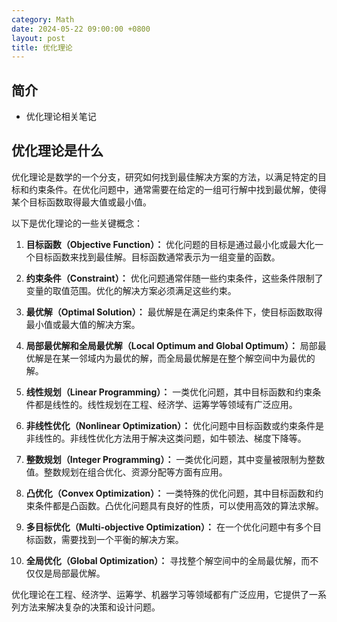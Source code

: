 ```yaml
---
category: Math
date: 2024-05-22 09:00:00 +0800
layout: post
title: 优化理论
---
```

## 简介

+ 优化理论相关笔记

## 优化理论是什么

优化理论是数学的一个分支，研究如何找到最佳解决方案的方法，以满足特定的目标和约束条件。在优化问题中，通常需要在给定的一组可行解中找到最优解，使得某个目标函数取得最大值或最小值。

以下是优化理论的一些关键概念：

1. **目标函数（Objective Function）：** 优化问题的目标是通过最小化或最大化一个目标函数来找到最佳解。目标函数通常表示为一组变量的函数。

2. **约束条件（Constraint）：** 优化问题通常伴随一些约束条件，这些条件限制了变量的取值范围。优化的解决方案必须满足这些约束。

3. **最优解（Optimal Solution）：** 最优解是在满足约束条件下，使目标函数取得最小值或最大值的解决方案。

4. **局部最优解和全局最优解（Local Optimum and Global Optimum）：** 局部最优解是在某一邻域内为最优的解，而全局最优解是在整个解空间中为最优的解。

5. **线性规划（Linear Programming）：** 一类优化问题，其中目标函数和约束条件都是线性的。线性规划在工程、经济学、运筹学等领域有广泛应用。

6. **非线性优化（Nonlinear Optimization）：** 优化问题中目标函数或约束条件是非线性的。非线性优化方法用于解决这类问题，如牛顿法、梯度下降等。

7. **整数规划（Integer Programming）：** 一类优化问题，其中变量被限制为整数值。整数规划在组合优化、资源分配等方面有应用。

8. **凸优化（Convex Optimization）：** 一类特殊的优化问题，其中目标函数和约束条件都是凸函数。凸优化问题具有良好的性质，可以使用高效的算法求解。

9. **多目标优化（Multi-objective Optimization）：** 在一个优化问题中有多个目标函数，需要找到一个平衡的解决方案。

10. **全局优化（Global Optimization）：** 寻找整个解空间中的全局最优解，而不仅仅是局部最优解。

优化理论在工程、经济学、运筹学、机器学习等领域都有广泛应用，它提供了一系列方法来解决复杂的决策和设计问题。